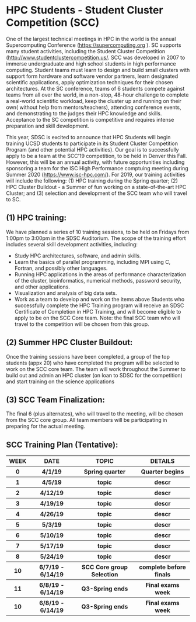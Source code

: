 # HPC Students - Student Cluster Competition (SCC)

One of the largest technical meetings in HPC in the world is the annual Supercomputing Conference (https://supercomputing.org ). SC supports many student activities, including the Student Cluster Competition (http://www.studentclustercompetition.us/. SCC was developed in 2007 to immerse undergraduate and high school students in high performance computing.  Student teams must learn to design and build small clusters  with support form hardware and software vendor partners, learn designated scientific applications, apply optimization techniques for their chosen architectures. At the SC conference, teams of 6 students compete against teams from all over the world, in a non-stop, 48-hour challenge to complete a real-world scientific workload, keep the cluster up and running on their own( without help from mentors/teachers), attending conference events, and demonstrating to the judges their HPC knowledge and skills. Acceptance to the SC competition is competitive and requires intense preparation and skill development. 

This year, SDSC is excited to announce that HPC Students will begin training UCSD students to participate in its Student Cluster Competition Program (and other potential HPC activities). Our goal is to successfully apply to be a team at the SCC’19 competition, to be held in Denver this Fall. However, this will be an annual activity, with future opportunities including sponsoring a team for the ISC High Performance comptuing meeting during Summer 2020 (https://www.isc-hpc.com/). For 2019, our training activities will include the following: (1)  HPC training during the Spring quarter; (2) HPC Cluster Buildout - a Summer of fun working on a state-of-the-art HPC Cluster; and (3) selection and development of the SCC team who will travel to SC. 

## (1) HPC training: 
We have planned a series of 10 training sessions, to be held on Fridays from 1:00pm to 3:00pm in the SDSC Auditorium. The scope of the training effort includes several skill development activities, including:
* Study HPC architectures, software, and admin skills.
* Learn the basics of parallel programming, including MPI using C, Fortran, and possibly other languages.
* Running HPC applications in the areas of performance characterization of the cluster, bioinformatics, numerical methods, password security, and other applications.
* Visualization and analysis of big data sets.
* Work as a team to develop and work on the items above
Students who successfully complete the HPC Training program will receive an SDSC Certificate of Completion in HPC Training, and will become eligible to apply to be on the SCC Core team. Note: the final SCC team who will travel to the competition will be chosen from this group.

## (2) Summer HPC Cluster Buildout:  
Once the training sessions have been completed, a group of the top students (appx 20) who have completed the program will be selected to work on the SCC core team. The team will work throughout the Summer to build out and admin an HPC cluster (on loan to SDSC for the competition) and start training on the science applications

## (3) SCC Team Finalization: 
The final 6 (plus alternates), who will travel to the meeting, will be chosen from the SCC core group. All team members will be participating in preparing for the actual meeting.

<h2>SCC Training Plan (Tentative):</h2>
<table style="width 90%">
   <tr>
      <th>WEEK</th>
      <th>DATE</th>
      <th>TOPIC</th> 
      <th>DETAILS</th>
   </tr>
   <tr>
      <th>0</th>
      <th>4/1/19</th> 
      <th>Spring quarter</th>
      <th>Quarter begins</th>
  </tr>
  <tr>
      <th>1</th>
      <th>4/5/19</th> 
      <th>topic</th>
      <th>descr</th>
  </tr>
     <tr>
      <th>2</th>
      <th>4/12/19</th> 
      <th>topic</th>
      <th>descr</th>
  </tr>  
   <tr>
      <th>3</th>
      <th>4/19/19</th> 
      <th>topic</th>
      <th>descr</th>
  </tr>  
   <tr>
      <th>4</th>
      <th>4/26/19</th> 
      <th>topic</th>
      <th>descr</th>
  </tr>  
   <tr>
      <th>5</th>
      <th>5/3/19</th> 
      <th>topic</th>
      <th>descr</th>
  </tr>  
   <tr>
      <th>6</th>
      <th>5/10/19</th> 
      <th>topic</th>
      <th>descr</th>
  </tr>  
   <tr>
      <th>7</th>
      <th>5/17/19</th> 
      <th>topic</th>
      <th>descr</th>
  </tr>  
   <tr>
      <th>8</th>
      <th>5/24/19</th> 
      <th>topic</th>
      <th>descr</th>
  </tr>  
   <tr>
      <th>10</th>
      <th>6/7/19 - 6/14/19</th> 
      <th>SCC Core group Selection</th>
      <th>complete before finals</th>
  </tr>  
  <tr>
      <th>11</th>
      <th>6/8/19 - 6/14/19</th> 
      <th>Q3-Spring ends</th>
      <th>Final exams week</th>
  </tr>  
   <tr>
      <th>10</th>
      <th>6/8/19 - 6/14/19</th> 
      <th>Q3-Spring ends</th>
      <th>Final exams week</th>
  </tr>  
  </table>
